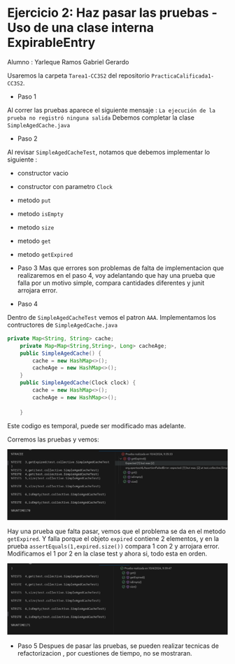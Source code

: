 # Ejercicio 2: Haz pasar las pruebas - Uso de una clase interna ExpirableEntry

Alumno : Yarleque Ramos Gabriel Gerardo

Usaremos la carpeta `Tarea1-CC3S2` del repositorio `PracticaCalificada1-CC3S2`.

- Paso 1

Al correr las pruebas aparece el siguiente mensaje : `La ejecución de la prueba no registró ninguna salida`
Debemos completar la clase `SimpleAgedCache.java`

- Paso 2

Al revisar `SimpleAgedCacheTest`, notamos que debemos implementar lo siguiente :

- constructor vacio
- constructor con parametro `Clock`
- metodo `put`
- metodo `isEmpty`
- metodo `size`
- metodo `get`
- metodo `getExpired`

- Paso 3
  Mas que errores son problemas de falta de implementacion que realizaremos en el paso 4, voy adelantando que hay una prueba que falla por un motivo simple, compara cantidades diferentes y junit arrojara error.

- Paso 4

Dentro de `SimpleAgedCacheTest` vemos el patron `AAA`.
Implementamos los contructores de `SimpleAgedCache.java`

```java 
private Map<String, String> cache;
    private Map<Map<String,String>, Long> cacheAge;
    public SimpleAgedCache() {
        cache = new HashMap<>();
        cacheAge = new HashMap<>();
    }
    public SimpleAgedCache(Clock clock) {
        cache = new HashMap<>();
        cacheAge = new HashMap<>();
        
    }
```
Este codigo es temporal, puede ser modificado mas adelante.

Corremos las pruebas y vemos:

![](https://github.com/GaboYR/CC3S2/blob/main/PracticaCalificada1-CC3S2/Ejercicio2/Tarea1-CC3S2/readmeImages/test1.png)

Hay una prueba que falta pasar, vemos que el problema se da en el metodo `getExpired`.
Y falla porque el objeto `expired` contiene 2 elementos, y en la prueba `assertEquals(1,expired.size())` compara 1 con 2 y arrojara error.
Modificamos el 1 por 2 en la clase test y ahora si, todo esta en orden.

![](https://github.com/GaboYR/CC3S2/blob/main/PracticaCalificada1-CC3S2/Ejercicio2/Tarea1-CC3S2/readmeImages/test2.png)

- Paso 5
Despues de pasar las pruebas, se pueden realizar tecnicas de refactorizacion , por cuestiones de tiempo, no se mostraran.

